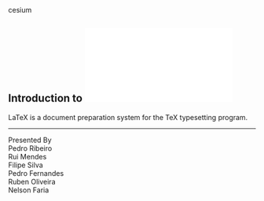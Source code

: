 <section class="title" id="title">
  <div class="grid-wrapper">
    <div class="header">
      <div class="logo logo--full"><span class="visually-hidden">cesium</span></div>
    </div>
    <div class="content">
      <h1>Introduction to <embed type="image/svg+xml" src="assets/img/LaTeX/logo-white.svg"/></h1>
      <div class="description">
         LaTeX is a document preparation system for the TeX typesetting program.
      </div>
    </div>
    <div class="credit">
      <hr/>
      <div class="label">Presented By</div>
      <div class="name">Pedro Ribeiro</div>
      <div class="name">Rui Mendes</div>
      <div class="name">Filipe Silva</div>
      <div class="name">Pedro Fernandes</div>
      <div class="name">Ruben Oliveira</div>
      <div class="name">Nelson Faria</div>
    </div>
  </div>
</section>
